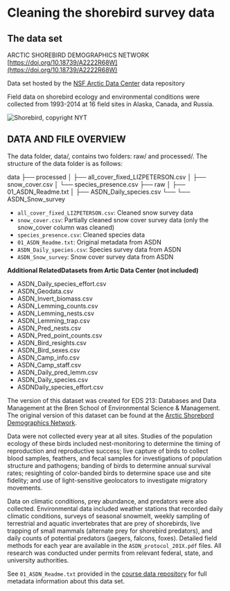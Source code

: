 # Cleaning the shorebird survey data 


## The data set

ARCTIC SHOREBIRD DEMOGRAPHICS NETWORK [https://doi.org/10.18739/A2222R68W](https://doi.org/10.18739/A2222R68W)

Data set hosted by the [NSF Arctic Data Center](https://arcticdata.io) data repository 

Field data on shorebird ecology and environmental conditions were collected from 1993-2014 at 16 field sites in Alaska, Canada, and Russia.

![Shorebird, copyright NYT](https://static01.nyt.com/images/2017/09/10/nyregion/10NATURE1/10NATURE1-superJumbo.jpg?quality=75&auto=webp)


## DATA AND FILE OVERVIEW
The data folder, data/, contains two folders: raw/ and processed/. The structure of the data folder is as follows:

data
├── processed
│   ├── all_cover_fixed_LIZPETERSON.csv
│   ├── snow_cover.csv
│   └── species_presence.csv
├── raw
│   ├── 01_ASDN_Readme.txt
│   ├── ASDN_Daily_species.csv
└── └── ASDN_Snow_survey

- `all_cover_fixed_LIZPETERSON.csv`: Cleaned snow survey data
- `snow_cover.csv`: Partially cleaned snow cover survey data (only the snow_cover column was cleaned)
- `species_presence.csv`: Cleaned species data
- `01_ASDN_Readme.txt`: Original metadata from ASDN
- `ASDN_Daily_species.csv`: Species survey data from ASDN
- `ASDN_Snow_survey`: Snow cover survey data from ASDN


**Additional RelatedDatasets from Artic Data Center (not included)**
- ASDN_Daily_species_effort.csv
- ASDN_Geodata.csv
- ASDN_Invert_biomass.csv
- ASDN_Lemming_counts.csv
- ASDN_Lemming_nests.csv
- ASDN_Lemming_trap.csv
- ASDN_Pred_nests.csv
- ASDN_Pred_point_counts.csv
- ASDN_Bird_resights.csv
- ASDN_Bird_sexes.csv
- ASDN_Camp_info.csv
- ASDN_Camp_staff.csv
- ASDN_Daily_pred_lemm.csv
- ASDN_Daily_species.csv
- ASDNDaily_species_effort.csv

The version of this dataset was created for EDS 213: Databases and Data Management at the Bren School of Environmental Science & Management. The original version of this dataset can be found at the [Arctic Shorebord Demographics Network](https://arcticdata.io/catalog/view/doi:10.18739/A2222R68W).




  






Data were not collected every year at all sites. Studies of the population ecology of these birds included nest-monitoring to determine the timing of reproduction and reproductive success; live capture of birds to collect blood samples, feathers, and fecal samples for investigations of population structure and pathogens; banding of birds to determine annual survival rates; resighting of color-banded birds to determine space use and site fidelity; and use of light-sensitive geolocators to investigate migratory movements. 

Data on climatic conditions, prey abundance, and predators were also collected. Environmental data included weather stations that recorded daily climatic conditions, surveys of seasonal snowmelt, weekly sampling of terrestrial and aquatic invertebrates that are prey of shorebirds, live trapping of small mammals (alternate prey for shorebird predators), and daily counts of potential predators (jaegers, falcons, foxes). Detailed field methods for each year are available in the `ASDN_protocol_201X.pdf` files. All research was conducted under permits from relevant federal, state, and university authorities.


See `01_ASDN_Readme.txt` provided in the [course data repository](https://github.com/UCSB-Library-Research-Data-Services/bren-meds213-spring-2024-class-data) for full metadata information about this data set.

